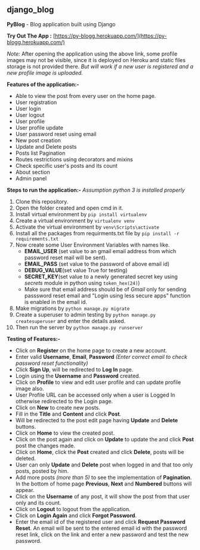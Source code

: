 ## django_blog
**PyBlog** - Blog application built using Django

**Try Out The App :** [https://py-blogg.herokuapp.com/](https://py-blogg.herokuapp.com/)

*Note:* After opening the application using the above link, some profile images may not be visible, since it is deployed on Heroku and static files storage is not provided there. *But will work if a new user is registered and a new profile image is uploaded.*

**Features of the application:-**
- Able to view the post from every user on the home page. 
- User registration
- User login
- User logout
- User profile 
- User profile update
- User password reset using email 
- New post creation 
- Update and Delete posts
- Posts list Pagination
- Routes restrictions using decorators and mixins
- Check specific user's posts and its count
- About section
- Admin panel

**Steps to run the application:-**
*Assumption python 3  is installed properly*
1. Clone this repository.
2. Open the folder created and open cmd in it.
3. Install virtual environment by `pip install virtualenv`
4. Create a virtual environment by `virtualenv venv` 
5. Activate the virtual environment by `venv\Scripts\activate`
6. Install all the packages from requirments.txt file by `pip install -r requirements.txt`
7. Now create some User Environment Variables with names like.
	- **EMAIL_USER** (set value to an gmail email address from which password reset mail will be sent).
	- **EMAIL_PASS** (set value to the password of above email id)
	- **DEBUG_VALUE**(set value True for testing)
	- **SECRET_KEY**(set value to a newly generated secret key using *secrets* module in python using `token_hex(24)`)
	- Make sure that email address should be of *Gmail* only for sending passsword reset email and "Login using less secure apps" function is enabled in the email id.
8. Make migrations by `python manage.py migrate`
9. Create a superuser to admin testing by `python manage.py createsuperuser` and enter the details asked.
10. Then run the server by `python manage.py runserver` 

**Testing of Features:-**
- Click on **Register** on the home page to create a new account.
-  Enter valid **Username**, **Email**, **Password** *(Enter correct email to check password reset functionality)*
- Click **Sign Up**, will be redirected to **Log In** page.
- Login using the **Username** and **Password** created.
- Click on **Profile** to view and edit user profile and can update profile image also.
- User Profile URL can be accessed only when a user is Logged In otherwise redirected to the Login page.
- Click on **New** to create new posts.
- Fill in the **Title** and **Content** and click **Post**.
- Will be redirected to the post edit page having **Update** and **Delete** buttons.
- Click on **Home** to view the created post.
- Click on the post again and click on **Update** to update the and click **Post** post the changes made.
- Click on **Home**, click the **Post** created and click **Delete**, posts will be deleted.
- User can only **Update** and **Delete** post when logged in and that too only posts, posted by him.
- Add more posts *(more than 5)* to see the implementation of **Pagination**. In the bottom of home page **Previous**, **Next** and **Numbered** buttons will appear.
- Click on the **Username** of any post, it will show the post from that user only and its count.
- Click on **Logout** to logout from the application.
- Click on **Login Again** and click **Forgot Password**.
- Enter the email id of the registered user and click **Request Password Reset**. An email will be sent to the entered email id with the password reset link, click on the link and enter a new password and test the new password.
